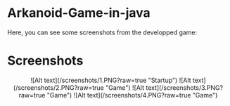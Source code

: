 # Arkanoid-Game-in-java
Here, you can see some screenshots from the developped game:
# Screenshots
<div style="text-align:center"> 
 ![Alt text](/screenshots/1.PNG?raw=true "Startup")
 ![Alt text](/screenshots/2.PNG?raw=true "Game")
 ![Alt text](/screenshots/3.PNG?raw=true "Game")
 ![Alt text](/screenshots/4.PNG?raw=true "Game")
</div>
